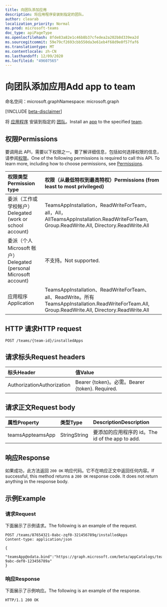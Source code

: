 ```yaml
---
title: 向团队添加应用
description: 将应用程序安装到指定的团队。
author: clearab
localization_priority: Normal
ms.prod: microsoft-teams
doc_type: apiPageType
ms.openlocfilehash: 8fde83a82e1c46b8b37cfedea2a202b8d339ea2d
ms.sourcegitcommit: 59e79cf2693cbb550da3e61eb4f68d9e0f57faf6
ms.translationtype: MT
ms.contentlocale: zh-CN
ms.lasthandoff: 12/09/2020
ms.locfileid: "49607565"
---
```

# <a name="add-app-to-team"></a><span data-ttu-id="45916-103">向团队添加应用</span><span class="sxs-lookup"><span data-stu-id="45916-103">Add app to team</span></span>

<span data-ttu-id="45916-104">命名空间：microsoft.graph</span><span class="sxs-lookup"><span data-stu-id="45916-104">Namespace: microsoft.graph</span></span>

[!INCLUDE [beta-disclaimer](../../includes/beta-disclaimer.md)]

<span data-ttu-id="45916-105">将 [应用程序](../resources/teamsapp.md) 安装到指定的 [团队](../resources/team.md)。</span><span class="sxs-lookup"><span data-stu-id="45916-105">Install an [app](../resources/teamsapp.md) to the specified [team](../resources/team.md).</span></span>

## <a name="permissions"></a><span data-ttu-id="45916-106">权限</span><span class="sxs-lookup"><span data-stu-id="45916-106">Permissions</span></span>

<span data-ttu-id="45916-p101">要调用此 API，需要以下权限之一。要了解详细信息，包括如何选择权限的信息，请参阅[权限](/graph/permissions-reference)。</span><span class="sxs-lookup"><span data-stu-id="45916-p101">One of the following permissions is required to call this API. To learn more, including how to choose permissions, see [Permissions](/graph/permissions-reference).</span></span>

|<span data-ttu-id="45916-109">权限类型</span><span class="sxs-lookup"><span data-stu-id="45916-109">Permission type</span></span>      | <span data-ttu-id="45916-110">权限（从最低特权到最高特权）</span><span class="sxs-lookup"><span data-stu-id="45916-110">Permissions (from least to most privileged)</span></span>              |
|:--------------------|:---------------------------------------------------------|
|<span data-ttu-id="45916-111">委派（工作或学校帐户）</span><span class="sxs-lookup"><span data-stu-id="45916-111">Delegated (work or school account)</span></span> | <span data-ttu-id="45916-112">TeamsAppInstallation，ReadWriteForTeam，all，All，All</span><span class="sxs-lookup"><span data-stu-id="45916-112">TeamsAppInstallation.ReadWriteForTeam, Group.ReadWrite.All, Directory.ReadWrite.All</span></span> |
|<span data-ttu-id="45916-113">委派（个人 Microsoft 帐户）</span><span class="sxs-lookup"><span data-stu-id="45916-113">Delegated (personal Microsoft account)</span></span> | <span data-ttu-id="45916-114">不支持。</span><span class="sxs-lookup"><span data-stu-id="45916-114">Not supported.</span></span>    |
|<span data-ttu-id="45916-115">应用程序</span><span class="sxs-lookup"><span data-stu-id="45916-115">Application</span></span> | <span data-ttu-id="45916-116">TeamsAppInstallation、ReadWriteForTeam、all、ReadWrite。所有</span><span class="sxs-lookup"><span data-stu-id="45916-116">TeamsAppInstallation.ReadWriteForTeam.All, Group.ReadWrite.All, Directory.ReadWrite.All</span></span> |

## <a name="http-request"></a><span data-ttu-id="45916-117">HTTP 请求</span><span class="sxs-lookup"><span data-stu-id="45916-117">HTTP request</span></span>
<!-- { "blockType": "ignored" } -->
```http
POST /teams/{team-id}/installedApps
```

## <a name="request-headers"></a><span data-ttu-id="45916-118">请求标头</span><span class="sxs-lookup"><span data-stu-id="45916-118">Request headers</span></span>

| <span data-ttu-id="45916-119">标头</span><span class="sxs-lookup"><span data-stu-id="45916-119">Header</span></span>       | <span data-ttu-id="45916-120">值</span><span class="sxs-lookup"><span data-stu-id="45916-120">Value</span></span> |
|:---------------|:--------|
| <span data-ttu-id="45916-121">Authorization</span><span class="sxs-lookup"><span data-stu-id="45916-121">Authorization</span></span>  | <span data-ttu-id="45916-p102">Bearer {token}。必需。</span><span class="sxs-lookup"><span data-stu-id="45916-p102">Bearer {token}. Required.</span></span>  |

## <a name="request-body"></a><span data-ttu-id="45916-124">请求正文</span><span class="sxs-lookup"><span data-stu-id="45916-124">Request body</span></span>

| <span data-ttu-id="45916-125">属性</span><span class="sxs-lookup"><span data-stu-id="45916-125">Property</span></span>   | <span data-ttu-id="45916-126">类型</span><span class="sxs-lookup"><span data-stu-id="45916-126">Type</span></span> |<span data-ttu-id="45916-127">Description</span><span class="sxs-lookup"><span data-stu-id="45916-127">Description</span></span>|
|:---------------|:--------|:----------|
|<span data-ttu-id="45916-128">teamsApp</span><span class="sxs-lookup"><span data-stu-id="45916-128">teamsApp</span></span>|<span data-ttu-id="45916-129">String</span><span class="sxs-lookup"><span data-stu-id="45916-129">String</span></span>|<span data-ttu-id="45916-130">要添加的应用程序的 id。</span><span class="sxs-lookup"><span data-stu-id="45916-130">The id of the app to add.</span></span>|

## <a name="response"></a><span data-ttu-id="45916-131">响应</span><span class="sxs-lookup"><span data-stu-id="45916-131">Response</span></span>

<span data-ttu-id="45916-p103">如果成功，此方法返回 `200 OK` 响应代码。它不在响应正文中返回任何内容。</span><span class="sxs-lookup"><span data-stu-id="45916-p103">If successful, this method returns a `200 OK` response code. It does not return anything in the response body.</span></span>

## <a name="example"></a><span data-ttu-id="45916-134">示例</span><span class="sxs-lookup"><span data-stu-id="45916-134">Example</span></span>

### <a name="request"></a><span data-ttu-id="45916-135">请求</span><span class="sxs-lookup"><span data-stu-id="45916-135">Request</span></span>

<span data-ttu-id="45916-136">下面展示了示例请求。</span><span class="sxs-lookup"><span data-stu-id="45916-136">The following is an example of the request.</span></span>

<!-- {
  "blockType": "request",
  "name": "add_app_in_team"
}-->
```http
POST /teams/87654321-0abc-zqf0-321456789q/installedApps
Content-type: application/json

{
   "teamsApp@odata.bind":"https://graph.microsoft.com/beta/appCatalogs/teamsApps/12345678-9abc-def0-123456789a"
}
```

### <a name="response"></a><span data-ttu-id="45916-137">响应</span><span class="sxs-lookup"><span data-stu-id="45916-137">Response</span></span>

<span data-ttu-id="45916-138">下面展示了示例响应。</span><span class="sxs-lookup"><span data-stu-id="45916-138">The following is an example of the response.</span></span>

<!-- {
  "blockType": "response",
  "truncated": true
} -->
```http
HTTP/1.1 200 OK
```

<!-- uuid: 8fcb5dbc-d5aa-4681-8e31-b001d5168d79
2015-10-25 14:57:30 UTC -->
<!--
{
  "type": "#page.annotation",
  "description": "Add teamsApp",
  "keywords": "",
  "section": "documentation",
  "tocPath": "",
  "suppressions": []
}
-->


